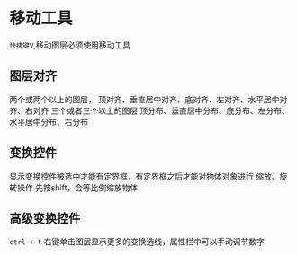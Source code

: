 # 移动工具

`快捷键V`,移动图层必须使用移动工具
## 图层对齐
两个或两个以上的图层， 顶对齐、垂直居中对齐、底对齐、左对齐、水平居中对齐、右对齐
三个或者三个以上的图层 顶分布、垂直居中分布、底分布、左分布、水平居中分布、右分布
## 变换控件
显示变换控件被选中才能有定界框，有定界框之后才能对物体对象进行 缩放、旋转操作
先按shift，会等比例缩放物体
## 高级变换控件
`ctrl + t` 右键单击图层显示更多的变换选线，属性栏中可以手动调节数字